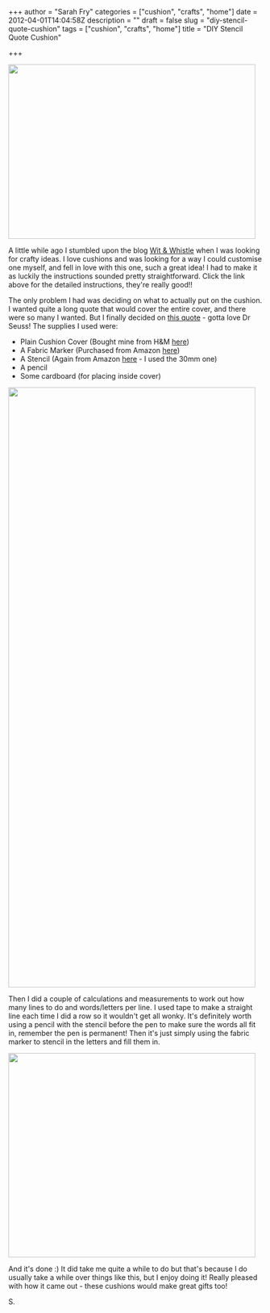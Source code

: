 +++
author = "Sarah Fry"
categories = ["cushion", "crafts", "home"]
date = 2012-04-01T14:04:58Z
description = ""
draft = false
slug = "diy-stencil-quote-cushion"
tags = ["cushion", "crafts", "home"]
title = "DIY Stencil Quote Cushion"

+++


<a href="https://yayfryday.com/images/2012/04/IMGP2686-001.jpg"><img class="aligncenter size-full wp-image-496" title="FInished Pillow" src="https://yayfryday.com/images/2012/04/IMGP2686-001.jpg" alt="" width="490" height="346" /></a>

A little while ago I stumbled upon the blog <a href="http://witandwhistle.com/2012/01/16/diy-stencil-pillow/" target="_blank">Wit &amp; Whistle</a> when I was looking for crafty ideas. I love cushions and was looking for a way I could customise one myself, and fell in love with this one, such a great idea! I had to make it as luckily the instructions sounded pretty straightforward. Click the link above for the detailed instructions, they're really good!!

The only problem I had was deciding on what to actually put on the cushion. I wanted quite a long quote that would cover the entire cover, and there were so many I wanted. But I finally decided on <a href="http://www.goodreads.com/quotes/show/22842" target="_blank">this quote</a> - gotta love Dr Seuss! The supplies I used were:
<ul>
	<li>Plain Cushion Cover (Bought mine from H&amp;M <a href="http://www.hm.com/gb/product/83390?article=83390-E#article=83390-A" target="_blank">here</a>)</li>
	<li>A Fabric Marker (Purchased from Amazon <a href="http://www.amazon.co.uk/Sharpie-Rub-a-Dub%C3%82%C2%AE-Laundry-Marker-Black/dp/B00387BTJS/ref=sr_1_1?ie=UTF8&amp;qid=1333231606&amp;sr=8-1" target="_blank">here</a>)</li>
	<li>A Stencil (Again from Amazon <a href="http://www.amazon.co.uk/Helix-Lettering-Stencil-10mm-H40891/dp/B00290IYS4/ref=sr_1_2?s=officeproduct&amp;ie=UTF8&amp;qid=1333231651&amp;sr=1-2" target="_blank">here</a> - I used the 30mm one)</li>
	<li>A pencil</li>
	<li>Some cardboard (for placing inside cover)</li>
</ul>
<a href="https://yayfryday.com/images/2012/04/diy-cushion.jpg"><img class="aligncenter size-full wp-image-498" title="diy cushion" src="https://yayfryday.com/images/2012/04/diy-cushion.jpg" alt="" width="490" height="1189" /></a>

Then I did a couple of calculations and measurements to work out how many lines to do and words/letters per line. I used tape to make a straight line each time I did a row so it wouldn't get all wonky. It's definitely worth using a pencil with the stencil before the pen to make sure the words all fit in, remember the pen is permanent! Then it's just simply using the fabric marker to stencil in the letters and fill them in.

<a href="https://yayfryday.com/images/2012/04/IMGP2690.jpg"><img class="aligncenter size-full wp-image-500" title="IMGP2690" src="https://yayfryday.com/images/2012/04/IMGP2690.jpg" alt="" width="490" height="405" /></a>

And it's done :) It did take me quite a while to do but that's because I do usually take a while over things like this, but I enjoy doing it! Really pleased with how it came out - these cushions would make great gifts too!

S.

